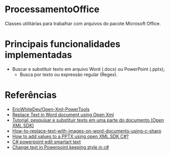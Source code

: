 # ProcessamentoOffice
Classes utilitárias para trabalhar com arquivos do pacote Microsoft Office.


# Principais funcionalidades implementadas

- Buscar e substituir texto em arquivo Word (.docx) ou PowerPoint (.pptx);
  - Busca por texto ou expressão regular (Regex).


# Referências
- [EricWhiteDev/Open-Xml-PowerTools](https://github.com/EricWhiteDev/Open-Xml-PowerTools)
- [Replace Text in Word document using Open Xml](https://stackoverflow.com/questions/18316873/replace-text-in-word-document-using-open-xml)
- [Tutorial: pesquisar e substituir texto em uma parte do documento (Open XML SDK)](https://docs.microsoft.com/pt-br/office/open-xml/how-to-search-and-replace-text-in-a-document-part)
- [How-to-replace-text-with-images-on-word-documents-using-c-sharp](https://github.com/amiralles/How-to-replace-text-with-images-on-word-documents-using-c-sharp/blob/master/TemplateProcessor/Program.cs)
- [How to add values to a PPTX using open XML SDK C#?](https://stackoverflow.com/questions/28324438/how-to-add-values-to-a-pptx-using-open-xml-sdk-c)
- [C# powerpoint edit smartart text](https://stackoverflow.com/questions/59546788/c-sharp-powerpoint-edit-smartart-text)
- [Change text in Powerpoint keeping style in c#](http://www.ericwhite.com/blog/forums/topic/change-text-in-powerpoint-keeping-style-in-c/)